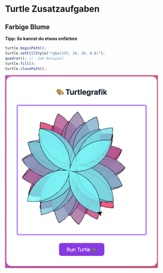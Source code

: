 # Turtle Zusatzaufgaben

## Farbige Blume

**Tipp: So kannst du etwas enfärben**

```javascript
turtle.beginPath();
turtle.setFillStyle("rgba(233, 10, 10, 0.8)");
quadrat(); //  zum Beispiel
turtle.fill();
turtle.closePath();
```

![Linien](images/farbige-blume.png)
